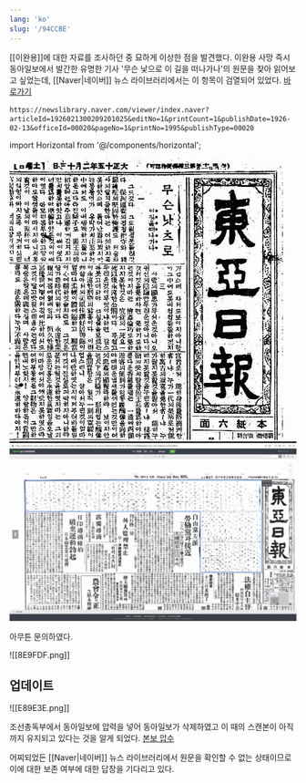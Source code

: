 ```yaml
---
lang: 'ko'
slug: '/94CCBE'
---
```


[[이완용]]에 대한 자료를 조사하던 중 묘하게 이상한 점을 발견했다. 이완용 사망 즉시 동아일보에서 발간한 유명한 기사 '무슨 낯으로 이 길을 떠나가나'의 원문을 찾아 읽어보고 싶었는데, [[Naver|네이버]] 뉴스 라이브러리에서는 이 항목이 검열되어 있었다. [바로가기](https://newslibrary.naver.com/viewer/index.naver?articleId=1926021300209201025&editNo=1&printCount=1&publishDate=1926-02-13&officeId=00020&pageNo=1&printNo=1995&publishType=00020)

```
https://newslibrary.naver.com/viewer/index.naver?articleId=1926021300209201025&editNo=1&printCount=1&publishDate=1926-02-13&officeId=00020&pageNo=1&printNo=1995&publishType=00020
```

import Horizontal from '@/components/horizontal';

<Horizontal>

![인터넷에서 발견한 원래 버전](../assets/C8AA99.png)
![2023년 4월 24일 네이버 뉴스 라이브러리 동아일보](../assets/E5B0F9.png)

</Horizontal>

아무튼 문의하였다.

![[8E9FDF.png]]

## 업데이트

![[E89E3E.png]]

조선총독부에서 동아일보에 압력을 넣어 동아일보가 삭제하였고 이 때의 스캔본이 아직까지 유지되고 있다는 것을 알게 되었다. [본보 압수](https://newslibrary.naver.com/viewer/index.naver?articleId=1926021400209201022&editNo=1&printCount=1&publishDate=1926-02-14&officeId=00020&pageNo=1&printNo=1996&publishType=00020)

어찌되었든 [[Naver|네이버]] 뉴스 라이브러리에서 원문을 확인할 수 없는 상태이므로 이에 대한 보존 여부에 대한 답장을 기다리고 있다.
